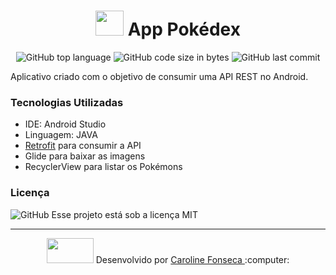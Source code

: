 <h1 align = "center"> <img src="https://media3.giphy.com/media/kuWN0iF9BLQKk/giphy.gif?cid=ecf05e47c581n4me88ax3nzbn0baolvs0m85fz5p5qebuypp&rid=giphy.gif&ct=s" width="45" height="40"> App Pokédex </h1>
<p align = "center"> <img alt="GitHub top language" src="https://img.shields.io/github/languages/top/carolfons/pokedex-android"> <img alt="GitHub code size in bytes" src="https://img.shields.io/github/languages/code-size/carolfons/pokedex-android"> <img alt="GitHub last commit" src="https://img.shields.io/github/last-commit/carolfons/pokedex-android?color=blue"></p>

Aplicativo criado com o objetivo de consumir uma API REST no Android.

<h3> Tecnologias Utilizadas </h3>

 - IDE: Android Studio
 - Linguagem: JAVA
 - <a href= "https://square.github.io/retrofit/">Retrofit</a> para consumir a API
 - Glide para baixar as imagens
 - RecyclerView para listar os Pokémons
 
 <h3> Licença </h3>
 <img alt="GitHub" src="https://img.shields.io/github/license/carolfons/pokedex-android?style=plastic">
 Esse projeto está sob a licença MIT 

---

<p align="center"> <img src = https://media2.giphy.com/media/nPu9aQYq1dQbu/giphy.gif?cid=ecf05e47f5cy9kkh3d4d387cdrwtrlbmn8dugb7ofncbo502&rid=giphy.gif&ct=s" height = "40" width = "75"/>  Desenvolvido por <a href = "https://www.linkedin.com/in/carolinefons/"> Caroline Fonseca </a> :computer:  </p>
